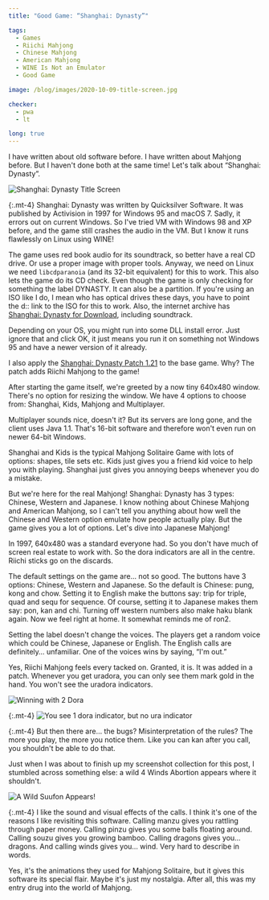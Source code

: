 ```yaml
---
title: "Good Game: “Shanghai: Dynasty”"

tags:
  - Games
  - Riichi Mahjong
  - Chinese Mahjong
  - American Mahjong
  - WINE Is Not an Emulator
  - Good Game

image: /blog/images/2020-10-09-title-screen.jpg

checker:
  - pwa
  - lt

long: true
---
```

I have written about old software before.
I have written about Mahjong before.
But I haven't done both at the same time!
Let's talk about “Shanghai: Dynasty”.
<!--more-->

<picture>
  <source srcset="{{ '/blog/images/2020-10-09-title-screen.avif' | absolute_url }}" type="image/avif">
  <source srcset="{{ '/blog/images/2020-10-09-title-screen.webp' | absolute_url }}" type="image/webp">
  <img loading="lazy" src="{{ '/blog/images/2020-10-09-title-screen.jpg' | absolute_url }}" alt="Shanghai: Dynasty Title Screen">
</picture>

{:.mt-4}
Shanghai: Dynasty was written by Quicksilver Software.
It was published by Activision in 1997 for Windows 95 and macOS 7.
Sadly, it errors out on current Windows.
So I've tried VM with Windows 98 and XP before, and the game still crashes the audio in the VM.
But I know it runs flawlessly on Linux using WINE!

The game uses red book audio for its soundtrack, so better have a real CD drive.
Or use a proper image with proper tools.
Anyway, we need on Linux we need `libcdparanoia` (and its 32-bit equivalent) for this to work.
This also lets the game do its CD check.
Even though the game is only checking for something the label DYNASTY.
It can also be a partition.
If you're using an ISO like I do, I mean who has optical drives these days, you have to point the d:: link to the ISO for this to work.
Also, the internet archive has [Shanghai: Dynasty for Download](https://archive.org/details/shanghai-dynasty), including soundtrack.

Depending on your OS, you might run into some DLL install error.
Just ignore that and click OK, it just means you run it on something not Windows 95 and have a newer version of it already.

I also apply the [Shanghai: Dynasty Patch 1.21](https://www.patches-scrolls.de/patch/3667/7/30672) to the base game.
Why? The patch adds Riichi Mahjong to the game!

After starting the game itself, we're greeted by a now tiny 640x480 window.
There's no option for resizing the window.
We have 4 options to choose from: Shanghai, Kids, Mahjong and Multiplayer.

Multiplayer sounds nice, doesn't it?
But its servers are long gone, and the client uses Java 1.1.
That's 16-bit software and therefore won't even run on newer 64-bit Windows.

Shanghai and Kids is the typical Mahjong Solitaire Game with lots of options: shapes, tile sets etc.
Kids just gives you a friend kid voice to help you with playing.
Shanghai just gives you annoying beeps whenever you do a mistake.

But we're here for the real Mahjong! Shanghai: Dynasty has 3 types: Chinese, Western and Japanese.
I know nothing about Chinese Mahjong and American Mahjong, so I can't tell you anything about how well the Chinese and Western option emulate how people actually play.
But the game gives you a lot of options.
Let's dive into Japanese Mahjong!

In 1997, 640x480 was a standard everyone had. So you don't have much of screen real estate to work with.
So the dora indicators are all in the centre.
Riichi sticks go on the discards.

The default settings on the game are… not so good.
The buttons have 3 options: Chinese, Western and Japanese.
So the default is Chinese: pung, kong and chow.
Setting it to English make the buttons say: trip for triple, quad and sequ for sequence.
Of course, setting it to Japanese makes them say: pon, kan and chi.
Turning off western numbers also make haku blank again.
Now we feel right at home. It somewhat reminds me of ron2.

Setting the label doesn't change the voices.
The players get a random voice which could be Chinese, Japanese or English.
The English calls are definitely… unfamiliar.
One of the voices wins by saying, “I'm out.”

Yes, Riichi Mahjong feels every tacked on. Granted, it is. It was added in a patch.
Whenever you get uradora, you can only see them mark gold in the hand.
You won't see the uradora indicators.

<picture>
  <source srcset="{{ '/blog/images/2020-10-09-whats-my-ura-1.avif' | absolute_url }}" type="image/avif">
  <source srcset="{{ '/blog/images/2020-10-09-whats-my-ura-1.webp' | absolute_url }}" type="image/webp">
  <img loading="lazy" src="{{ '/blog/images/2020-10-09-whats-my-ura-1.jpg' | absolute_url }}" alt="Winning with 2 Dora">
</picture>

{:.mt-4}
<picture>
  <source srcset="{{ '/blog/images/2020-10-09-whats-my-ura-2.avif' | absolute_url }}" type="image/avif">
  <source srcset="{{ '/blog/images/2020-10-09-whats-my-ura-2.webp' | absolute_url }}" type="image/webp">
  <img loading="lazy" src="{{ '/blog/images/2020-10-09-whats-my-ura-2.jpg' | absolute_url }}" alt="You see 1 dora indicator, but no ura indicator">
</picture>

{:.mt-4}
But then there are… the bugs? Misinterpretation of the rules?
The more you play, the more you notice them.
Like you can kan after you call, you shouldn't be able to do that.

Just when I was about to finish up my screenshot collection for this post, I stumbled across something else: a wild 4 Winds Abortion appears where it shouldn't.

<picture>
  <source srcset="{{ '/blog/images/2020-10-09-a-wild-suufon-appears.avif' | absolute_url }}" type="image/avif">
  <source srcset="{{ '/blog/images/2020-10-09-a-wild-suufon-appears.webp' | absolute_url }}" type="image/webp">
  <img loading="lazy" src="{{ '/blog/images/2020-10-09-a-wild-suufon-appears.jpg' | absolute_url }}" alt="A Wild Suufon Appears!">
</picture>

{:.mt-4}
I like the sound and visual effects of the calls.
I think it's one of the reasons I like revisiting this software.
Calling manzu gives you rattling through paper money.
Calling pinzu gives you some balls floating around.
Calling souzu gives you growing bamboo.
Calling dragons gives you… dragons.
And calling winds gives you… wind.
Very hard to describe in words.

Yes, it's the animations they used for Mahjong Solitaire, but it gives this software its special flair.
Maybe it's just my nostalgia.
After all, this was my entry drug into the world of Mahjong.
